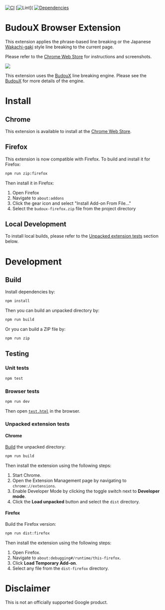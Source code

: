 [![CI](https://github.com/google/budoux-extension/actions/workflows/ci.yml/badge.svg)](https://github.com/google/budoux-extension/actions/workflows/ci.yml)
[![Lint](https://badgen.net/github/checks/google/budoux-extension/lint)](
[![Dependencies](https://badgen.net/github/dependabot/google/budoux-extension)](https://github.com/google/budoux-extension/network/updates)

# BudouX Browser Extension

This extension applies the phrase-based line breaking
or the Japanese [Wakachi-gaki] style line breaking
to the current page.

Please refer to the [Chrome Web Store] for instructions and screenshots.

<img src="https://raw.githubusercontent.com/google/budoux/main/example.png">

This extension uses the [BudouX] line breaking engine.
Please see the [BudouX] for more details of the engine.

[BudouX]: https://github.com/google/budoux
[Chrome Web Store]: https://chrome.google.com/webstore/detail/budoux/dnonkmkecnbciehcnmhngnihgmenfmph
[Wakachi-gaki]: https://ja.wikipedia.org/wiki/%E3%82%8F%E3%81%8B%E3%81%A1%E6%9B%B8%E3%81%8D

# Install

## Chrome
This extension is available to install at the [Chrome Web Store].

## Firefox
This extension is now compatible with Firefox. To build and install it for Firefox:

```sh
npm run zip:firefox
```

Then install it in Firefox:
1. Open Firefox
2. Navigate to `about:addons`
3. Click the gear icon and select "Install Add-on From File..."
4. Select the `budoux-firefox.zip` file from the project directory

## Local Development
To install local builds, please refer to the [Unpacked extension tests] section below.

# Development

## Build
[build]: #build

Install dependencies by:

```sh
npm install
```
Then you can build an unpacked directory by:
```sh
npm run build
```
Or you can build a ZIP file by:
```sh
npm run zip
```

## Testing

### Unit tests

```sh
npm test
```

### Browser tests

```sh
npm run dev
```
Then open [`test.html`] in the browser.

[`test.html`]: tests/test.html

### Unpacked extension tests
[Unpacked extension tests]: #unpacked-extension-tests

#### Chrome
[Build] the unpacked directory:
```sh
npm run build
```
Then install the extension using the following steps:
1. Start Chrome.
2. Open the Extension Management page by navigating to `chrome://extensions`.
3. Enable Developer Mode by clicking the toggle switch next to **Developer mode**.
4. Click the **Load unpacked** button and select the `dist` directory.

#### Firefox
Build the Firefox version:
```sh
npm run dist:firefox
```
Then install the extension using the following steps:
1. Open Firefox.
2. Navigate to `about:debugging#/runtime/this-firefox`.
3. Click **Load Temporary Add-on**.
4. Select any file from the `dist-firefox` directory.

# Disclaimer

This is not an officially supported Google product.
